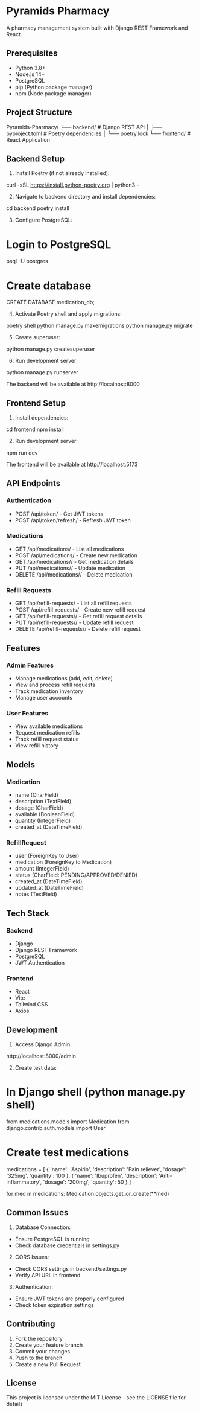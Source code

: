 # Pyramids Pharmacy

A pharmacy management system built with Django REST Framework and React.

## Prerequisites

- Python 3.8+
- Node.js 14+
- PostgreSQL
- pip (Python package manager)
- npm (Node package manager)

## Project Structure

Pyramids-Pharmacy/
├── backend/         # Django REST API
│   ├── pyproject.toml  # Poetry dependencies
│   └── poetry.lock
└── frontend/        # React Application

## Backend Setup

1. Install Poetry (if not already installed):

curl -sSL https://install.python-poetry.org | python3 -

2. Navigate to backend directory and install dependencies:

cd backend
poetry install

3. Configure PostgreSQL:

# Login to PostgreSQL
psql -U postgres

# Create database
CREATE DATABASE medication_db;

4. Activate Poetry shell and apply migrations:

poetry shell
python manage.py makemigrations
python manage.py migrate

5. Create superuser:

python manage.py createsuperuser

6. Run development server:

python manage.py runserver

The backend will be available at http://localhost:8000

## Frontend Setup

1. Install dependencies:

cd frontend
npm install

2. Run development server:

npm run dev

The frontend will be available at http://localhost:5173

## API Endpoints

### Authentication
- POST /api/token/ - Get JWT tokens
- POST /api/token/refresh/ - Refresh JWT token

### Medications
- GET /api/medications/ - List all medications
- POST /api/medications/ - Create new medication
- GET /api/medications/<id>/ - Get medication details
- PUT /api/medications/<id>/ - Update medication
- DELETE /api/medications/<id>/ - Delete medication

### Refill Requests
- GET /api/refill-requests/ - List all refill requests
- POST /api/refill-requests/ - Create new refill request
- GET /api/refill-requests/<id>/ - Get refill request details
- PUT /api/refill-requests/<id>/ - Update refill request
- DELETE /api/refill-requests/<id>/ - Delete refill request

## Features

### Admin Features
- Manage medications (add, edit, delete)
- View and process refill requests
- Track medication inventory
- Manage user accounts

### User Features
- View available medications
- Request medication refills
- Track refill request status
- View refill history

## Models

### Medication
- name (CharField)
- description (TextField)
- dosage (CharField)
- available (BooleanField)
- quantity (IntegerField)
- created_at (DateTimeField)

### RefillRequest
- user (ForeignKey to User)
- medication (ForeignKey to Medication)
- amount (IntegerField)
- status (CharField: PENDING/APPROVED/DENIED)
- created_at (DateTimeField)
- updated_at (DateTimeField)
- notes (TextField)

## Tech Stack

### Backend
- Django
- Django REST Framework
- PostgreSQL
- JWT Authentication

### Frontend
- React
- Vite
- Tailwind CSS
- Axios

## Development

1. Access Django Admin:

http://localhost:8000/admin

2. Create test data:

# In Django shell (python manage.py shell)
from medications.models import Medication
from django.contrib.auth.models import User

# Create test medications
medications = [
    {
        'name': 'Aspirin',
        'description': 'Pain reliever',
        'dosage': '325mg',
        'quantity': 100
    },
    {
        'name': 'Ibuprofen',
        'description': 'Anti-inflammatory',
        'dosage': '200mg',
        'quantity': 50
    }
]

for med in medications:
    Medication.objects.get_or_create(**med)

## Common Issues

1. Database Connection:
- Ensure PostgreSQL is running
- Check database credentials in settings.py

2. CORS Issues:
- Check CORS settings in backend/settings.py
- Verify API URL in frontend

3. Authentication:
- Ensure JWT tokens are properly configured
- Check token expiration settings

## Contributing

1. Fork the repository
2. Create your feature branch
3. Commit your changes
4. Push to the branch
5. Create a new Pull Request

## License

This project is licensed under the MIT License - see the LICENSE file for details